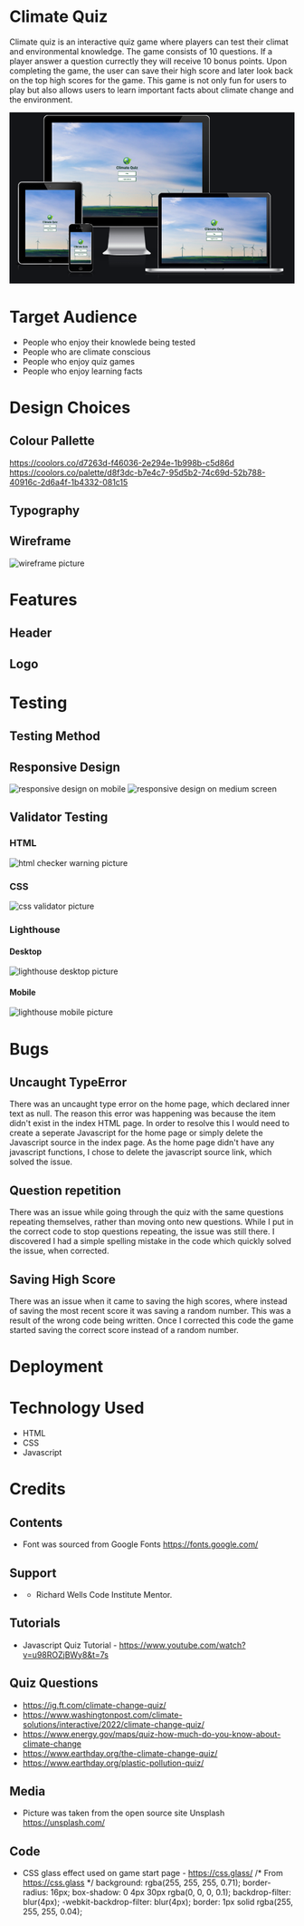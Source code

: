 # Climate Quiz
Climate quiz is an interactive quiz game where players can test their climat and environmental knowledge. The game consists of 10 questions. If a player answer a question currectly they will receive 10 bonus points. Upon completing the game, the user can save their high score and later look back on the top high scores for the game. This game is not only fun for users to play but also allows users to learn important facts about climate change and the environment. 

![responsive design picture](assets/images/responsive-design.png)

# Target Audience 
- People who enjoy their knowlede being tested
- People who are climate conscious
- People who enjoy quiz games
- People who enjoy learning facts

# Design Choices
## Colour Pallette
https://coolors.co/d7263d-f46036-2e294e-1b998b-c5d86d
https://coolors.co/palette/d8f3dc-b7e4c7-95d5b2-74c69d-52b788-40916c-2d6a4f-1b4332-081c15
## Typography
## Wireframe
![wireframe picture]()

# Features
## Header
## Logo

# Testing
## Testing Method
## Responsive Design
![responsive design on mobile]()
![responsive design on medium screen]()

## Validator Testing
### HTML
![html checker warning picture]()
### CSS
![css validator picture]()
### Lighthouse
#### Desktop
![lighthouse desktop picture]()
#### Mobile
![lighthouse mobile picture]()

# Bugs
## Uncaught TypeError
There was an uncaught type error on the home page, which declared inner text as null. The reason this error was happening was because the item didn't exist in the index HTML page. In order to resolve this I would need to create a seperate Javascript for the home page or simply delete the Javascript source in the index page. As the home page didn't have any javascript functions, I chose to delete the javascript source link, which solved the issue.  

## Question repetition
There was an issue while going through the quiz with the same questions repeating themselves, rather than moving onto new questions. While I put in the correct code to stop questions repeating, the issue was still there. I discovered I had a simple spelling mistake in the code which quickly solved the issue, when corrected.

## Saving High Score
There was an issue when it came to saving the high scores, where instead of saving the most recent score it was saving a random number. This was a result of the wrong code being written. Once I corrected this code the game started saving the correct score instead of a random number. 

# Deployment

# Technology Used
- HTML
- CSS
- Javascript

# Credits

## Contents
- Font was sourced from Google Fonts https://fonts.google.com/

## Support
- - Richard Wells Code Institute Mentor.

## Tutorials
- Javascript Quiz Tutorial - https://www.youtube.com/watch?v=u98ROZjBWy8&t=7s

## Quiz Questions
- https://ig.ft.com/climate-change-quiz/
- https://www.washingtonpost.com/climate-solutions/interactive/2022/climate-change-quiz/
- https://www.energy.gov/maps/quiz-how-much-do-you-know-about-climate-change
- https://www.earthday.org/the-climate-change-quiz/ 
- https://www.earthday.org/plastic-pollution-quiz/

## Media
- Picture was taken from the open source site Unsplash https://unsplash.com/

## Code
- CSS glass effect used on game start page - https://css.glass/
/* From https://css.glass */
background: rgba(255, 255, 255, 0.71);
border-radius: 16px;
box-shadow: 0 4px 30px rgba(0, 0, 0, 0.1);
backdrop-filter: blur(4px);
-webkit-backdrop-filter: blur(4px);
border: 1px solid rgba(255, 255, 255, 0.04);